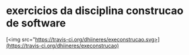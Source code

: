 # exercicios da disciplina construcao de software 

[<img src="https://travis-ci.org/dhiineres/execonstrucao.svg>](https://travis-ci.org/dhiineres/execonstrucao)

